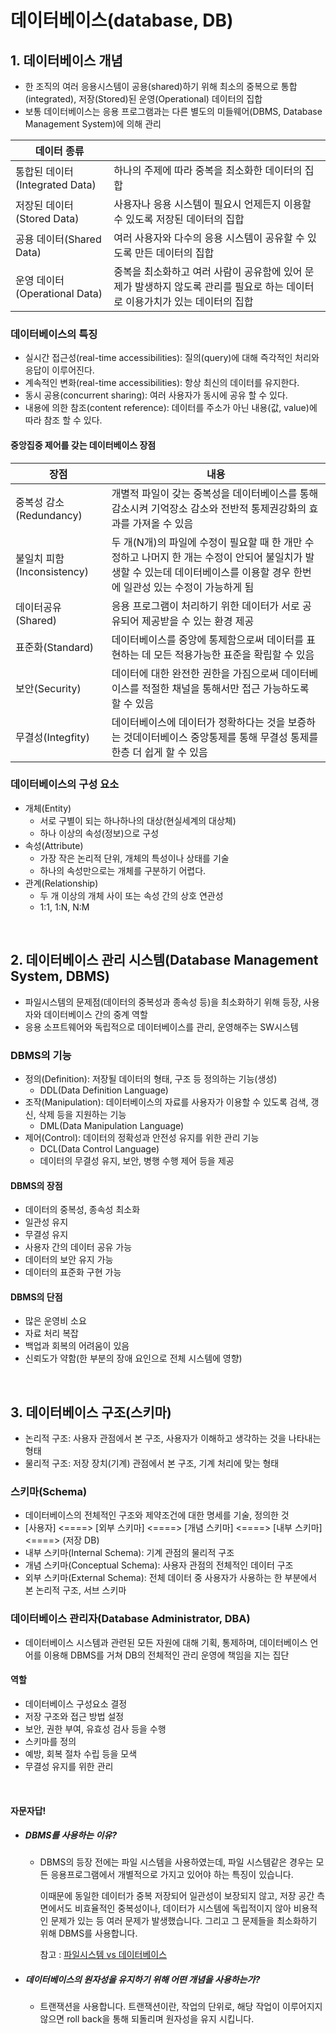 # 데이터베이스(database, DB)

## 1. 데이터베이스 개념

- 한 조직의 여러 응용시스템이 공용(shared)하기 위해 최소의 중복으로 통합(integrated), 저장(Stored)된 운영(Operational) 데이터의 집합
- 보통 데이터베이스는 응용 프로그램과는 다른 별도의 미들웨어(DBMS, Database Management System)에 의해 관리

| 데이터 종류                    |                                                              |
| ------------------------------ | ------------------------------------------------------------ |
| 통합된 데이터(Integrated Data) | 하나의 주제에 따라 중복을 최소화한 데이터의 집합             |
| 저장된 데이터(Stored Data)     | 사용자나 응용 시스템이 필요시 언제든지 이용할 수 있도록 저장된 데이터의 집합 |
| 공용 데이터(Shared Data)       | 여러 사용자와 다수의 응용 시스템이 공유할 수 있도록 만든 데이터의 집합 |
| 운영 데이터(Operational Data)  | 중복을 최소화하고 여러 사람이 공유함에 있어 문제가 발생하지 않도록 관리를 필요로 하는 데이터로 이용가치가 있는 데이터의 집합 |

### 데이터베이스의 특징

- 실시간 접근성(real-time accessibilities): 질의(query)에 대해 즉각적인 처리와 응답이 이루어진다.
- 계속적인 변화(real-time accessibilities): 항상 최신의 데이터를 유지한다.
- 동시 공용(concurrent sharing): 여러 사용자가 동시에 공유 할 수 있다.
- 내용에 의한 참조(content reference): 데이터를 주소가 아닌 내용(값, value)에 따라 참조 할 수 있다.

#### 중앙집중 제어를 갖는 데이터베이스 장점 

| 장점                       | 내용                                                         |
| -------------------------- | ------------------------------------------------------------ |
| 중복성 감소(Redundancy)    | 개별적 파일이 갖는 중복성을 데이터베이스를 통해 감소시켜 기억장소 감소와 전반적 통제권강화의 효과를 가져올 수 있음 |
| 불일치 피함(Inconsistency) | 두 개(N개)의 파일에 수정이 필요할 때 한 개만 수정하고 나머지 한 개는 수정이 안되어 불일치가 발생할 수 있는데 데이터베이스를 이용할 경우 한번에 일관성 있는 수정이 가능하게 됨 |
| 데이터공유(Shared)         | 응용 프로그램이 처리하기 위한 데이터가 서로 공유되어 제공받을 수 있는 환경 제공 |
| 표준화(Standard)           | 데이터베이스를 중앙에 통제함으로써 데이터를 표현하는 데 모든 적용가능한 표준을 확립할 수 있음 |
| 보안(Security)             | 데이터에 대한 완전한 권한을 가짐으로써 데이터베이스를 적절한 채널을 통해서만 접근 가능하도록 할 수 있음 |
| 무결성(Integfity)          | 데이터베이스에 데이터가 정확하다는 것을 보증하는 것데이터베이스 중앙통제를 통해 무결성 통제를 한층 더 쉽게 할 수 있음 |

### 데이터베이스의 구성 요소

- 개체(Entity) 
  - 서로 구별이 되는 하나하나의 대상(현실세계의 대상체)
  - 하나 이상의 속성(정보)으로 구성
- 속성(Attribute)
  - 가장 작은 논리적 단위, 개체의 특성이나 상태를 기술
  - 하나의 속성만으로는 개체를 구분하기 어렵다.
- 관계(Relationship)
  - 두 개 이상의 개체 사이 또는 속성 간의 상호 연관성
  - 1:1, 1:N, N:M

<br/>

## 2. 데이터베이스 관리 시스템(Database Management System, DBMS)

- 파일시스템의 문제점(데이터의 중복성과 종속성 등)을 최소화하기 위해 등장, 사용자와 데이터베이스 간의 중계 역할
- 응용 소프트웨어와 독립적으로 데이터베이스를 관리, 운영해주는 SW시스템

### DBMS의 기능

- 정의(Definition): 저장될 데이터의 형태, 구조 등 정의하는 기능(생성)
  - DDL(Data Definition Language)
- 조작(Manipulation): 데이터베이스의 자료를 사용자가 이용할 수 있도록 검색, 갱신, 삭제 등을 지원하는 기능
  - DML(Data Manipulation Language)
- 제어(Control): 데이터의 정확성과 안전성 유지를 위한 관리 기능
  - DCL(Data Control Language)
  - 데이터의 무결성 유지, 보안, 병행 수행 제어 등을 제공

#### DBMS의 장점

- 데이터의 중복성, 종속성 최소화
- 일관성 유지
- 무결성 유지
- 사용자 간의 데이터 공유 가능
- 데이터의 보안 유지 가능
- 데이터의 표준화 구현 가능

#### DBMS의 단점

- 많은 운영비 소요
- 자료 처리 복잡
- 백업과 회복의 어려움이 있음
- 신뢰도가 약함(한 부분의 장애 요인으로 전체 시스템에 영향)

<br />

## 3. 데이터베이스 구조(스키마)

- 논리적 구조: 사용자 관점에서 본 구조, 사용자가 이해하고 생각하는 것을 나타내는 형태
- 물리적 구조: 저장 장치(기계) 관점에서 본 구조, 기계 처리에 맞는 형태

### 스키마(Schema)

- 데이터베이스의 전체적인 구조와 제약조건에 대한 명세를 기술, 정의한 것
- [사용자] <====> [외부 스키마] <====> [개념 스키마] <====> [내부 스키마] <====> (저장 DB)
- 내부 스키마(Internal Schema): 기계 관점의 물리적 구조
- 개념 스키마(Conceptual Schema): 사용자 관점의 전체적인 데이터 구조
- 외부 스키마(External Schema): 전체 데이터 중 사용자가 사용하는 한 부분에서 본 논리적 구조, 서브 스키마

### 데이터베이스 관리자(Database Administrator, DBA)

- 데이터베이스 시스템과 관련된 모든 자원에 대해 기획, 통제하며, 데이터베이스 언어를 이용해 DBMS를 거쳐 DB의 전체적인 관리 운영에 책임을 지는 집단

#### 역할

- 데이터베이스 구성요소 결정
- 저장 구조와 접근 방법 설정
- 보안, 권한 부여, 유효성 검사 등을 수행
- 스키마를 정의
- 예방, 회복 절차 수립 등을 모색
- 무결성 유지를 위한 관리



<br />

#### 자문자답!

- ##### DBMS를 사용하는 이유?

  - DBMS의 등장 전에는 파일 시스템을 사용하였는데, 파일 시스템같은 경우는 모든 응용프로그램에서 개별적으로 가지고 있어야 하는 특징이 있습니다. 

    이때문에 동일한 데이터가 중복 저장되어 일관성이 보장되지 않고, 저장 공간 측면에서도 비효율적인 중복성이나, 데이터가 시스템에 독립적이지 않아 비용적인 문제가 있는 등 여러 문제가 발생했습니다. 그리고 그 문제들을 최소화하기 위해 DBMS를 사용합니다.
    
    참고 : [파일시스템 vs 데이터베이스](https://ychae-leah.tistory.com/209)

- ##### 데이터베이스의 원자성을 유지하기 위해 어떤 개념을 사용하는가?

  - 트랜잭션을 사용합니다. 트랜잭션이란, 작업의 단위로, 해당 작업이 이루어지지 않으면 roll back을 통해 되돌리며 원자성을 유지 시킵니다.